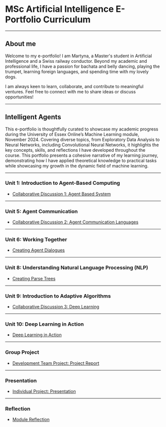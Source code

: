 # MSc Artificial Intelligence E-Portfolio Curriculum

---

## About me

Welcome to my e-portfolio! I am Martyna, a Master's student in Artificial Intelligence and a Swiss railway conductor. Beyond my academic and professional life, I have a passion for bachata and belly dancing, playing the trumpet, learning foreign languages, and spending time with my lovely dogs.

I am always keen to learn, collaborate, and contribute to meaningful ventures. Feel free to connect with me to share ideas or discuss opportunities!

---
## Intelligent Agents

This e-portfolio is thoughtfully curated to showcase my academic progress during the University of Essex Online’s Machine Learning module, November 2024. Covering diverse topics, from Exploratory Data Analysis to Neural Networks, including Convolutional Neural Networks, it highlights the key concepts, skills, and reflections I have developed throughout the course. This portfolio presents a cohesive narrative of my learning journey, demonstrating how I have applied theoretical knowledge to practical tasks while showcasing my growth in the dynamic field of machine learning.

---

### Unit 1: Introduction to Agent-Based Computing

- [Collaborative Discussion 1: Agent Based System](discussion1.html)
  
---

### Unit 5: Agent Communication

- [Collaborative Discussion 2: Agent Communication Languages](discussion2.html)
  
---

### Unit 6: Working Together

- [Creating Agent Dialogues](unit6.html)
 
---

### Unit 8: Understanding Natural Language Processing (NLP)

- [Creating Parse Trees](parsetrees.html)
  
---

### Unit 9: Introduction to Adaptive Algorithms

- [Collaborative Discussion 3: Deep Learning](discussion3.html)
  
---

### Unit 10: Deep Learning in Action

- [Deep Learning in Action](deeplearning.html)
  
---


### Group Project

- [Development Team Project: Project Report](group.html)

---

### Presentation

- [Individual Project: Presentation](presentation.html)

---

### Reflection

- [Module Reflection](reflection.html)




